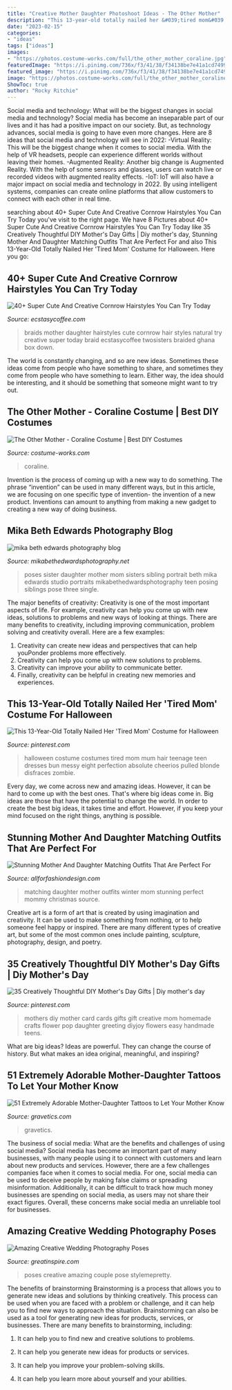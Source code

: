```yaml
---
title: "Creative Mother Daughter Photoshoot Ideas - The Other Mother"
description: "This 13-year-old totally nailed her &#039;tired mom&#039; costume for halloween"
date: "2023-02-15"
categories:
- "ideas"
tags: ["ideas"]
images:
- "https://photos.costume-works.com/full/the_other_mother_coraline.jpg"
featuredImage: "https://i.pinimg.com/736x/f3/41/38/f34138be7e41a1cd749920f54c7ebc65.jpg"
featured_image: "https://i.pinimg.com/736x/f3/41/38/f34138be7e41a1cd749920f54c7ebc65.jpg"
image: "https://photos.costume-works.com/full/the_other_mother_coraline.jpg"
ShowToc: true
author: "Rocky Ritchie"
---
```



Social media and technology: What will be the biggest changes in social media and technology?
Social media has become an inseparable part of our lives and it has had a positive impact on our society. But, as technology advances, social media is going to have even more changes. Here are 8 ideas that social media and technology will see in 2022: 
-Virtual Reality: This will be the biggest change when it comes to social media. With the help of VR headsets, people can experience different worlds without leaving their homes. 
-Augmented Reality: Another big change is Augmented Reality. With the help of some sensors and glasses, users can watch live or recorded videos with augmented reality effects. 
-IoT: IoT will also have a major impact on social media and technology in 2022. By using intelligent systems, companies can create online platforms that allow customers to connect with each other in real time.

	

		
searching about 40+ Super Cute And Creative Cornrow Hairstyles You Can Try Today you've visit to the right page. We have 8 Pictures about 40+ Super Cute And Creative Cornrow Hairstyles You Can Try Today like 35 Creatively Thoughtful DIY Mother&#039;s Day Gifts | Diy mother&#039;s day, Stunning Mother And Daughter Matching Outfits That Are Perfect For and also This 13-Year-Old Totally Nailed Her &#039;Tired Mom&#039; Costume for Halloween. Here you go:
		
    
## 40+ Super Cute And Creative Cornrow Hairstyles You Can Try Today

<img loading=lazy src="https://i1.wp.com/www.ecstasycoffee.com/wp-content/uploads/2016/09/Like-mother-like-daughter.jpg" onerror="this.onerror=null;this.src='https://tse4.mm.bing.net/th?id=OIP.YdT2UzIY1yBK3ORcI1BOlwHaJ6&amp;pid=15.1';" alt="40+ Super Cute And Creative Cornrow Hairstyles You Can Try Today">

_Source: ecstasycoffee.com_

>braids mother daughter hairstyles cute cornrow hair styles natural try creative super today braid ecstasycoffee twosisters braided ghana box down. 

	

The world is constantly changing, and so are new ideas. Sometimes these ideas come from people who have something to share, and sometimes they come from people who have something to learn. Either way, the idea should be interesting, and it should be something that someone might want to try out.

    
## The Other Mother - Coraline Costume | Best DIY Costumes

<img loading=lazy src="https://photos.costume-works.com/full/the_other_mother_coraline.jpg" onerror="this.onerror=null;this.src='https://tse1.mm.bing.net/th?id=OIP.cBADdeuspKgzXn1QtF-nfwHaJ3&amp;pid=15.1';" alt="The Other Mother - Coraline Costume | Best DIY Costumes">

_Source: costume-works.com_

>coraline. 

	

Invention is the process of coming up with a new way to do something. The phrase “invention” can be used in many different ways, but in this article, we are focusing on one specific type of invention- the invention of a new product. Inventions can amount to anything from making a new gadget to creating a new way of doing business.

    
## Mika Beth Edwards Photography Blog

<img loading=lazy src="http://www.mikabethedwardsphotography.net/wp-content/uploads/2015/01/10.jpg" onerror="this.onerror=null;this.src='https://tse4.mm.bing.net/th?id=OIP.effHKWnpBNTRVPKEWvTyBgHaLH&amp;pid=15.1';" alt="mika beth edwards photography blog">

_Source: mikabethedwardsphotography.net_

>poses sister daughter mother mom sisters sibling portrait beth mika edwards studio portraits mikabethedwardsphotography teen posing siblings pose three single. 

	

The major benefits of creativity:
Creativity is one of the most important aspects of life. For example, creativity can help you come up with new ideas, solutions to problems and new ways of looking at things. There are many benefits to creativity, including improving communication, problem solving and creativity overall. Here are a few examples:
1) Creativity can create new ideas and perspectives that can help youPonder problems more effectively.
2) Creativity can help you come up with new solutions to problems.
3) Creativity can improve your ability to communicate better.
4) Finally, creativity can be helpful in creating new memories and experiences.

    
## This 13-Year-Old Totally Nailed Her &#039;Tired Mom&#039; Costume For Halloween

<img loading=lazy src="https://i.pinimg.com/736x/f3/41/38/f34138be7e41a1cd749920f54c7ebc65.jpg" onerror="this.onerror=null;this.src='https://tse2.mm.bing.net/th?id=OIP.NA8OyWA_REfHdosv6HhzXgHaJ3&amp;pid=15.1';" alt="This 13-Year-Old Totally Nailed Her &#039;Tired Mom&#039; Costume for Halloween">

_Source: pinterest.com_

>halloween costume costumes tired mom mum hair teenage teen dresses bun messy eight perfection absolute cheerios pulled blonde disfraces zombie. 

	

Every day, we come across new and amazing ideas. However, it can be hard to come up with the best ones. That's where big ideas come in. Big ideas are those that have the potential to change the world. In order to create the best big ideas, it takes time and effort. However, if you keep your mind focused on the right things, anything is possible.

    
## Stunning Mother And Daughter Matching Outfits That Are Perfect For

<img loading=lazy src="https://allforfashiondesign.com/wp-content/uploads/2017/12/mommy-and-me-christmas-dresses-mom-matching-dressesmom-600x901.jpg" onerror="this.onerror=null;this.src='https://tse2.mm.bing.net/th?id=OIP.fUMXkMVJ692eOcBFmfesTQHaLH&amp;pid=15.1';" alt="Stunning Mother And Daughter Matching Outfits That Are Perfect For">

_Source: allforfashiondesign.com_

>matching daughter mother outfits winter mom stunning perfect mommy christmas source. 

	

Creative art is a form of art that is created by using imagination and creativity. It can be used to make something from nothing, or to help someone feel happy or inspired. There are many different types of creative art, but some of the most common ones include painting, sculpture, photography, design, and poetry.

    
## 35 Creatively Thoughtful DIY Mother&#039;s Day Gifts | Diy Mother&#039;s Day

<img loading=lazy src="https://i.pinimg.com/736x/13/47/22/134722ed2c058a84bafba0e79f0b852f--diy-mothers-day-gifts-from-daughter-crafts-mothers-day-card-ideas-for-teens.jpg" onerror="this.onerror=null;this.src='https://tse4.mm.bing.net/th?id=OIP.qZ7zTVzB-j1yOMZWtsx_kQHaPZ&amp;pid=15.1';" alt="35 Creatively Thoughtful DIY Mother&#039;s Day Gifts | Diy mother&#039;s day">

_Source: pinterest.com_

>mothers diy mother card cards gifts gift creative mom homemade crafts flower pop daughter greeting diyjoy flowers easy handmade teens. 

	

What are big ideas?
Ideas are powerful. They can change the course of history. But what makes an idea original, meaningful, and inspiring?

    
## 51 Extremely Adorable Mother-Daughter Tattoos To Let Your Mother Know

<img loading=lazy src="https://www.gravetics.com/wp-content/uploads/2017/07/Awesome-Tree-With-Birds-On-Shoulder-Mother-Daughter-Tattoo-Idea.jpg" onerror="this.onerror=null;this.src='https://tse1.mm.bing.net/th?id=OIP.PSe6ahlFuvpyXrfEE3HHoQHaFj&amp;pid=15.1';" alt="51 Extremely Adorable Mother-Daughter Tattoos to Let Your Mother Know">

_Source: gravetics.com_

>gravetics. 

	

The business of social media: What are the benefits and challenges of using social media?
Social media has become an important part of many businesses, with many people using it to connect with customers and learn about new products and services. However, there are a few challenges companies face when it comes to social media. For one, social media can be used to deceive people by making false claims or spreading misinformation. Additionally, it can be difficult to track how much money businesses are spending on social media, as users may not share their exact figures. Overall, these concerns make social media an unreliable tool for businesses.

    
## Amazing Creative Wedding Photography Poses

<img loading=lazy src="https://greatinspire.com/wp-content/uploads/2016/06/Amazing-Creative-Wedding-Photography-Poses-21.jpg" onerror="this.onerror=null;this.src='https://tse1.mm.bing.net/th?id=OIP.nqTLn9PegxIau-h6DwevagHaLH&amp;pid=15.1';" alt="Amazing Creative Wedding Photography Poses">

_Source: greatinspire.com_

>poses creative amazing couple pose stylemepretty. 

	

The benefits of brainstorming
Brainstorming is a process that allows you to generate new ideas and solutions by thinking creatively. This process can be used when you are faced with a problem or challenge, and it can help you to find new ways to approach the situation. Brainstorming can also be used as a tool for generating new ideas for products, services, or businesses.
There are many benefits to brainstorming, including:

1. It can help you to find new and creative solutions to problems.

2. It can help you generate new ideas for products or services.

3. It can help you improve your problem-solving skills.

4. It can help you learn more about yourself and your abilities.

